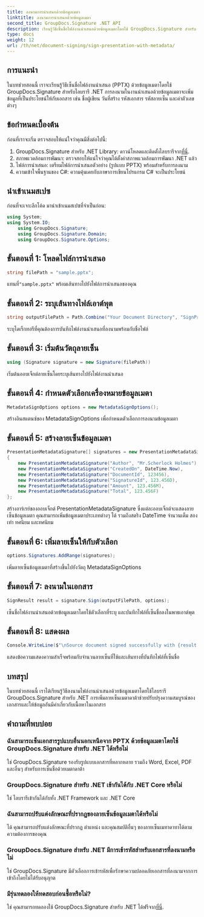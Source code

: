 ```yaml
---
title: ลงนามการนำเสนอด้วยข้อมูลเมตา
linktitle: ลงนามการนำเสนอด้วยข้อมูลเมตา
second_title: GroupDocs.Signature .NET API
description: เรียนรู้วิธีเซ็นชื่อไฟล์งานนำเสนอด้วยข้อมูลเมตาโดยใช้ GroupDocs.Signature สำหรับ .NET ปรับปรุงความสมบูรณ์ของเอกสารและเพิ่มข้อมูลอันมีค่า
type: docs
weight: 12
url: /th/net/document-signing/sign-presentation-with-metadata/
---
```

## การแนะนำ
ในบทช่วยสอนนี้ เราจะเรียนรู้วิธีเซ็นชื่อไฟล์งานนำเสนอ (PPTX) ด้วยข้อมูลเมตาโดยใช้ GroupDocs.Signature สำหรับไลบรารี .NET การลงนามในงานนำเสนอด้วยข้อมูลเมตาจะเพิ่มข้อมูลที่เป็นประโยชน์ให้กับเอกสาร เช่น ชื่อผู้เขียน วันที่สร้าง รหัสเอกสาร รหัสลายเซ็น และค่าตัวเลขต่างๆ
## ข้อกำหนดเบื้องต้น
ก่อนที่เราจะเริ่ม ตรวจสอบให้แน่ใจว่าคุณมีสิ่งต่อไปนี้:
1.  GroupDocs.Signature สำหรับ .NET Library: ดาวน์โหลดและติดตั้งไลบรารีจาก[ที่นี่](https://releases.groupdocs.com/signature/net/).
2. สภาพแวดล้อมการพัฒนา: ตรวจสอบให้แน่ใจว่าคุณได้ตั้งค่าสภาพแวดล้อมการพัฒนา .NET แล้ว
3. ไฟล์การนำเสนอ: เตรียมไฟล์การนำเสนอตัวอย่าง (รูปแบบ PPTX) พร้อมสำหรับการลงนาม
4. ความเข้าใจพื้นฐานของ C#: ความคุ้นเคยกับภาษาการเขียนโปรแกรม C# จะเป็นประโยชน์

## นำเข้าเนมสเปซ
ก่อนที่จะเจาะลึกโค้ด มานำเข้าเนมสเปซที่จำเป็นก่อน:
```csharp
using System;
using System.IO;
    using GroupDocs.Signature;
    using GroupDocs.Signature.Domain;
    using GroupDocs.Signature.Options;
```
## ขั้นตอนที่ 1: โหลดไฟล์การนำเสนอ
```csharp
string filePath = "sample.pptx";
```
 แทนที่`"sample.pptx"` พร้อมเส้นทางไปยังไฟล์การนำเสนอของคุณ
## ขั้นตอนที่ 2: ระบุเส้นทางไฟล์เอาต์พุต
```csharp
string outputFilePath = Path.Combine("Your Document Directory", "SignPresentationWithMetadata", "SignedWithMetadata.pptx");
```
ระบุไดเร็กทอรีที่คุณต้องการบันทึกไฟล์งานนำเสนอที่ลงนามพร้อมกับชื่อไฟล์
## ขั้นตอนที่ 3: เริ่มต้นวัตถุลายเซ็น
```csharp
using (Signature signature = new Signature(filePath))
```
เริ่มต้นออบเจ็กต์ลายเซ็นโดยระบุเส้นทางไปยังไฟล์งานนำเสนอ
## ขั้นตอนที่ 4: กำหนดตัวเลือกเครื่องหมายข้อมูลเมตา
```csharp
MetadataSignOptions options = new MetadataSignOptions();
```
สร้างอินสแตนซ์ของ MetadataSignOptions เพื่อกำหนดตัวเลือกการลงนามข้อมูลเมตา
## ขั้นตอนที่ 5: สร้างลายเซ็นข้อมูลเมตา
```csharp
PresentationMetadataSignature[] signatures = new PresentationMetadataSignature[]
{
    new PresentationMetadataSignature("Author", "Mr.Scherlock Holmes"),
    new PresentationMetadataSignature("CreatedOn", DateTime.Now),
    new PresentationMetadataSignature("DocumentId", 123456),
    new PresentationMetadataSignature("SignatureId", 123.456D),
    new PresentationMetadataSignature("Amount", 123.456M),
    new PresentationMetadataSignature("Total", 123.456F)
};
```
สร้างอาร์เรย์ของออบเจ็กต์ PresentationMetadataSignature ซึ่งแต่ละออบเจ็กต์จะแสดงลายเซ็นข้อมูลเมตา คุณสามารถเพิ่มข้อมูลเมตาประเภทต่างๆ ได้ รวมถึงสตริง DateTime จำนวนเต็ม สองเท่า ทศนิยม และทศนิยม
## ขั้นตอนที่ 6: เพิ่มลายเซ็นให้กับตัวเลือก
```csharp
options.Signatures.AddRange(signatures);
```
เพิ่มลายเซ็นข้อมูลเมตาที่สร้างขึ้นไปยังวัตถุ MetadataSignOptions
## ขั้นตอนที่ 7: ลงนามในเอกสาร
```csharp
SignResult result = signature.Sign(outputFilePath, options);
```
เซ็นชื่อไฟล์งานนำเสนอด้วยข้อมูลเมตาโดยใช้ตัวเลือกที่ระบุ และบันทึกไฟล์ที่เซ็นชื่อลงในพาธเอาต์พุต
## ขั้นตอนที่ 8: แสดงผล
```csharp
Console.WriteLine($"\nSource document signed successfully with {result.Succeeded.Count} signature(s).\nFile saved at {outputFilePath}.");
```
แสดงข้อความแสดงความสำเร็จพร้อมกับจำนวนลายเซ็นที่ใช้และเส้นทางที่บันทึกไฟล์ที่เซ็นชื่อ

## บทสรุป
ในบทช่วยสอนนี้ เราได้เรียนรู้วิธีลงนามไฟล์งานนำเสนอด้วยข้อมูลเมตาโดยใช้ไลบรารี GroupDocs.Signature สำหรับ .NET การเพิ่มลายเซ็นเมตาดาต้าช่วยปรับปรุงความสมบูรณ์ของเอกสารและให้ข้อมูลอันมีค่าเกี่ยวกับเนื้อหาในเอกสาร

## คำถามที่พบบ่อย
### ฉันสามารถเซ็นเอกสารรูปแบบอื่นนอกเหนือจาก PPTX ด้วยข้อมูลเมตาโดยใช้ GroupDocs.Signature สำหรับ .NET ได้หรือไม่
ใช่ GroupDocs.Signature รองรับรูปแบบเอกสารที่หลากหลาย รวมถึง Word, Excel, PDF และอื่นๆ สำหรับการเซ็นชื่อด้วยเมตาดาต้า
### GroupDocs.Signature สำหรับ .NET เข้ากันได้กับ .NET Core หรือไม่
ใช่ ไลบรารีเข้ากันได้กับทั้ง .NET Framework และ .NET Core
### ฉันสามารถปรับแต่งลักษณะที่ปรากฏของลายเซ็นข้อมูลเมตาได้หรือไม่
ได้ คุณสามารถปรับแต่งลักษณะที่ปรากฏ ตำแหน่ง และคุณสมบัติอื่นๆ ของลายเซ็นเมทาดาทาได้ตามความต้องการของคุณ
### GroupDocs.Signature สำหรับ .NET มีการเข้ารหัสสำหรับเอกสารที่ลงนามหรือไม่
ใช่ GroupDocs.Signature มีตัวเลือกการเข้ารหัสเพื่อรักษาความปลอดภัยเอกสารที่ลงนามจากการเข้าถึงโดยไม่ได้รับอนุญาต
### มีรุ่นทดลองให้ทดสอบก่อนซื้อหรือไม่?
 ใช่ คุณสามารถทดลองใช้ GroupDocs.Signature สำหรับ .NET ได้ฟรีจาก[ที่นี่](https://releases.groupdocs.com/).